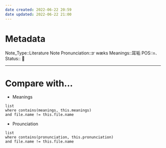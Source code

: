 ```yaml
---
date created: 2022-06-22 20:59
date updated: 2022-06-22 21:00
---
```


# Metadata

Note_Type::Literature Note
Pronunciation::ɪr wæks
Meanings::耳垢
POS::`n.`
Status:: 👶

---

# Compare with...

- Meanings

```dataview
list
where contains(meanings, this.meanings)
and file.name != this.file.name
```

- Prounciation

```dataview
list
where contains(pronunciation, this.pronunciation)
and file.name != this.file.name
```

